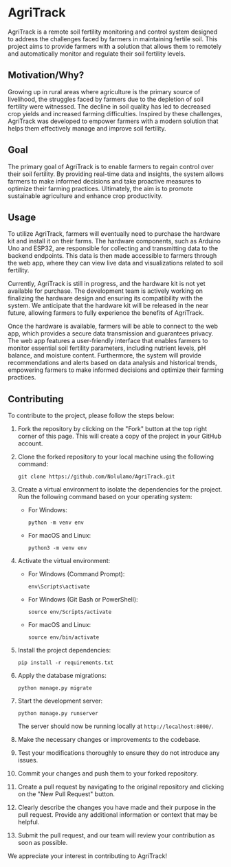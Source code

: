 # AgriTrack
AgriTrack is a remote soil fertility monitoring and control system designed to address the challenges faced by farmers in maintaining fertile soil. This project aims to provide farmers with a solution that allows them to remotely and automatically monitor and regulate their soil fertility levels.
## Motivation/Why?
Growing up in rural areas where agriculture is the primary source of livelihood, the struggles faced by farmers due to the depletion of soil fertility were witnessed. The decline in soil quality has led to decreased crop yields and increased farming difficulties. Inspired by these challenges, AgriTrack was developed to empower farmers with a modern solution that helps them effectively manage and improve soil fertility.
## Goal
The primary goal of AgriTrack is to enable farmers to regain control over their soil fertility. By providing real-time data and insights, the system allows farmers to make informed decisions and take proactive measures to optimize their farming practices. Ultimately, the aim is to promote sustainable agriculture and enhance crop productivity.
## Usage
To utilize AgriTrack, farmers will eventually need to purchase the hardware kit and install it on their farms. The hardware components, such as Arduino Uno and ESP32, are responsible for collecting and transmitting data to the backend endpoints. This data is then made accessible to farmers through the web app, where they can view live data and visualizations related to soil fertility.

Currently, AgriTrack is still in progress, and the hardware kit is not yet available for purchase. The development team is actively working on finalizing the hardware design and ensuring its compatibility with the system. We anticipate that the hardware kit will be released in the near future, allowing farmers to fully experience the benefits of AgriTrack.

Once the hardware is available, farmers will be able to connect to the web app, which provides a secure data transmission and guarantees privacy. The web app features a user-friendly interface that enables farmers to monitor essential soil fertility parameters, including nutrient levels, pH balance, and moisture content. Furthermore, the system will provide recommendations and alerts based on data analysis and historical trends, empowering farmers to make informed decisions and optimize their farming practices.

## Contributing

To contribute to the project, please follow the steps below:

1. Fork the repository by clicking on the "Fork" button at the top right corner of this page. This will create a copy of the project in your GitHub account.
2. Clone the forked repository to your local machine using the following command:

   ```
   git clone https://github.com/Nolulamo/AgriTrack.git
   ```
   
3. Create a virtual environment to isolate the dependencies for the project. Run the following command based on your operating system:

   - For Windows:

     ```
     python -m venv env
     ```

   - For macOS and Linux:

     ```
     python3 -m venv env
     ```

4. Activate the virtual environment:

   - For Windows (Command Prompt):

     ```
     env\Scripts\activate
     ```

   - For Windows (Git Bash or PowerShell):

     ```
     source env/Scripts/activate
     ```

   - For macOS and Linux:

     ```
     source env/bin/activate
     ```

5. Install the project dependencies:

   ```
   pip install -r requirements.txt
   ```

6. Apply the database migrations:

   ```
   python manage.py migrate
   ```

7. Start the development server:

   ```
   python manage.py runserver
   ```

   The server should now be running locally at `http://localhost:8000/`.

8. Make the necessary changes or improvements to the codebase.
9. Test your modifications thoroughly to ensure they do not introduce any issues.
10. Commit your changes and push them to your forked repository.
11. Create a pull request by navigating to the original repository and clicking on the "New Pull Request" button.
12. Clearly describe the changes you have made and their purpose in the pull request. Provide any additional information or context that may be helpful.
13. Submit the pull request, and our team will review your contribution as soon as possible.

We appreciate your interest in contributing to AgriTrack!
